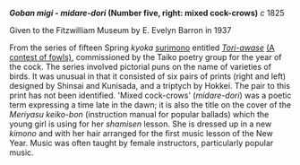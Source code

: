 **_Goban migi - midare-dori_ (Number five, right: mixed cock-crows)**  _c_ 1825  

Given to the Fitzwilliam Museum by E. Evelyn Barron in 1937

From the series of fifteen Spring _kyoka_ [surimono](/context/textP) entitled _[Tori-awase](KUN/kunp483.htm)_ [(A contest of fowls)](KUN/kunp483.htm), commissioned by the Taiko poetry group for the year of the cock. The series involved pictorial puns on the name of varieties of birds. It was unusual in that it consisted of six pairs of prints (right and left) designed by Shinsai and Kunisada, and a triptych by Hokkei. The pair to this print has not been identified. 'Mixed cock-crows' (_midare-dori_) was a poetic term expressing a time late in the dawn; it is also the title on the cover of the _Meriyasu keiko-bon_ (instruction manual for popular ballads) which the young girl is using for her _shamisen_ lesson. She is dressed up in a new _kimono_ and with her hair arranged for the first music lesson of the New Year. Music was often taught by female instructors, particularly popular music.
